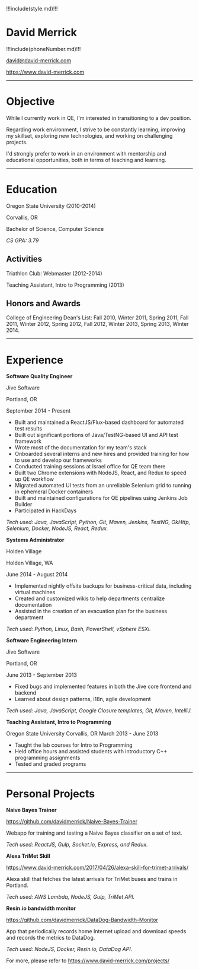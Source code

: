 !!!include(style.md)!!!

David Merrick
============

!!!include(phoneNumber.md)!!!

david@david-merrick.com

https://www.david-merrick.com

___

# Objective

While I currently work in QE, I'm interested in transitioning to a dev position.

Regarding work environment, I strive to be constantly learning, improving my skillset, exploring new technologies, and working on challenging projects.

I'd strongly prefer to work in an environment with mentorship and educational opportunities, both in terms of teaching and learning.

___

# Education

Oregon State University (2010-2014)

Corvallis, OR

Bachelor of Science, Computer Science

*CS GPA: 3.79*

## Activities

Triathlon Club: Webmaster (2012-2014)

Teaching Assistant, Intro to Programming (2013)

## Honors and Awards

College of Engineering Dean's List: Fall 2010, Winter 2011, Spring 2011, Fall 2011, Winter 2012, Spring 2012, Fall 2012, Winter 2013, Spring 2013, Winter 2014.

___

# Experience

**Software Quality Engineer**

Jive Software

Portland, OR

September 2014 - Present

* Built and maintained a ReactJS/Flux-based dashboard for automated test results
* Built out significant portions of Java/TestNG-based UI and API test framework
* Wrote most of the documentation for my team's stack
* Onboarded several interns and new hires and provided training for how to use and develop our frameworks
* Conducted training sessions at Israel office for QE team there
* Built two Chrome extensions with NodeJS, React, and Redux to speed up QE workflow
* Migrated automated UI tests from an unreliable Selenium grid to running in ephemeral Docker containers
* Built and maintained configurations for QE pipelines using Jenkins Job Builder
* Participated in HackDays


*Tech used: Java, JavaScript, Python, Git, Maven, Jenkins, TestNG, OkHttp, Selenium, Docker, NodeJS, React, Redux.*

**Systems Administrator**

Holden Village

Holden Village, WA

June 2014 - August 2014

* Implemented nightly offsite backups for business-critical data, including virtual machines
* Created and customized wikis to help departments centralize documentation
* Assisted in the creation of an evacuation plan for the business department


*Tech used: Python, Linux, Bash, PowerShell, vSphere ESXi.*

**Software Engineering Intern**

Jive Software

Portland, OR

June 2013 - September 2013

* Fixed bugs and implemented features in both the Jive core frontend and backend
* Learned about design patterns, i18n, agile development

*Tech used: Java, JavaScript, Google Closure templates, Git, Maven, IntelliJ.*

**Teaching Assistant, Intro to Programming**

Oregon State University
Corvallis, OR
March 2013 - June 2013

* Taught the lab courses for Intro to Programming
* Held office hours and assisted students with introductory C++ programming assignments
* Tested and graded programs

___

# Personal Projects

**Naive Bayes Trainer**

https://github.com/davidmerrick/Naive-Bayes-Trainer

Webapp for training and testing a Naive Bayes classifier on a set of text.

*Tech used: ReactJS, Gulp, Socket.io, Express, and Redux.*

**Alexa TriMet Skill**

https://www.david-merrick.com/2017/04/26/alexa-skill-for-trimet-arrivals/

Alexa skill that fetches the latest arrivals for TriMet buses and trains in Portland.

*Tech used: AWS Lambda, NodeJS, Gulp, TriMet API.*

**Resin.io bandwidth monitor**

https://github.com/davidmerrick/DataDog-Bandwidth-Monitor

App that periodically records home Internet upload and download speeds and records the metrics to DataDog.

*Tech used: NodeJS, Docker, Resin.io, DataDog API.*



For more, please refer to https://www.david-merrick.com/projects/